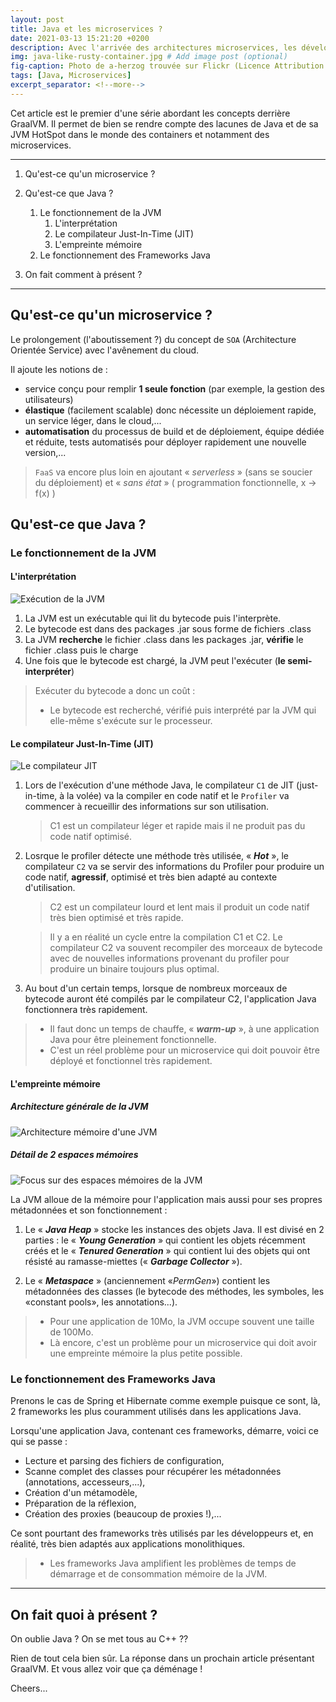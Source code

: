 ```yaml
---
layout: post
title: Java et les microservices ?
date: 2021-03-13 15:21:20 +0200
description: Avec l'arrivée des architectures microservices, les développeurs Java sont en droit d'avoir peur pour leurs applications. Temps de démarrage, consommation mémoire de la JVM, a priori, rien de bon pour implémenter une application à base de microservices...
img: java-like-rusty-container.jpg # Add image post (optional)
fig-caption: Photo de a-herzog trouvée sur Flickr (Licence Attribution 2.0 Générique - CC BY 2.0) # Add figcaption (optional)
tags: [Java, Microservices]
excerpt_separator: <!--more-->
---
```


Cet article est le premier d'une série abordant les concepts derrière GraalVM. Il permet de bien se rendre compte des lacunes de Java et de sa JVM HotSpot dans le monde des containers et notamment des microservices.

<!--more-->

---

1. Qu'est-ce qu'un microservice ?

1. Qu'est-ce que Java ?
	1. Le fonctionnement de la JVM
		1. L'interprétation
		1. Le compilateur Just-In-Time (JIT)
		1. L'empreinte mémoire
	1. Le fonctionnement des Frameworks Java

1. On fait comment à présent ?

---

## Qu'est-ce qu'un microservice ?

Le prolongement (l'aboutissement ?) du concept de `SOA` (Architecture Orientée Service) avec l'avênement du cloud.

Il ajoute les notions de :

* service conçu pour remplir **1 seule fonction** (par exemple, la gestion des utilisateurs)
* **élastique** (facilement scalable) donc nécessite un déploiement rapide, un service léger, dans le cloud,...
* **automatisation** du processus de build et de déploiement, équipe dédiée et réduite, tests automatisés pour déployer rapidement une nouvelle version,...

> `FaaS` va encore plus loin en ajoutant &laquo; *serverless* &raquo; (sans se soucier du déploiement) et &laquo; *sans état* &raquo; ( programmation fonctionnelle, x -> f(x) )


## Qu'est-ce que Java ?

### Le fonctionnement de la JVM

#### L'interprétation

![Exécution de la JVM]({{site.baseurl}}/assets/img/jvm-execution.png)

1. La JVM est un exécutable qui lit du bytecode puis l'interprète.
2. Le bytecode est dans des packages .jar sous forme de fichiers .class
3. La JVM **recherche** le fichier .class dans les packages .jar, **vérifie** le fichier .class puis le charge
4. Une fois que le bytecode est chargé, la JVM peut l'exécuter (**le semi-interpréter**)

> Exécuter du bytecode a donc un coût :
> 
> * Le bytecode est recherché, vérifié puis interprété par la JVM qui elle-même s'exécute sur le processeur.


#### Le compilateur Just-In-Time (JIT)

![Le compilateur JIT]({{site.baseurl}}/assets/img/jvm-jit.png)

1. Lors de l'exécution d'une méthode Java, le compilateur `C1` de JIT (just-in-time, à la volée) va la compiler en code natif et le `Profiler` va commencer à recueillir des informations sur son utilisation.

	> C1 est un compilateur léger et rapide mais il ne produit pas du code natif optimisé.

1. Losrque le profiler détecte une méthode très utilisée, &laquo; ***Hot*** &raquo;, le compilateur `C2` va se servir des informations du Profiler pour produire un code natif, **agressif**,  optimisé et très bien adapté au contexte d'utilisation.

	> C2 est un compilateur lourd et lent mais il produit un code natif très bien optimisé et très rapide.
	
	> Il y a en réalité un cycle entre la compilation C1 et C2. Le compilateur C2 va souvent recompiler des morceaux de bytecode avec de nouvelles informations provenant du profiler pour produire un binaire toujours plus optimal.

1. Au bout d'un certain temps, lorsque de nombreux morceaux de bytecode auront été compilés par le compilateur C2, l'application Java fonctionnera très rapidement.

> * Il faut donc un temps de chauffe, &laquo; ***warm-up*** &raquo;, à une application Java pour être pleinement fonctionnelle.
> * C'est un réel problème pour un microservice qui doit pouvoir être déployé et fonctionnel très rapidement.


#### L'empreinte mémoire

##### Architecture générale de la JVM 
![Architecture mémoire d'une JVM]({{site.baseurl}}/assets/img/jvm-architecture.png)

##### Détail de 2 espaces mémoires
![Focus sur des espaces mémoires de la JVM]({{site.baseurl}}/assets/img/jvm-memory.png)

La JVM alloue de la mémoire pour l'application mais aussi pour ses propres métadonnées et son fonctionnement :

1. Le &laquo; ***Java Heap*** &raquo; stocke les instances des objets Java.
Il est divisé en 2 parties : le &laquo; ***Young Generation*** &raquo; qui contient les objets récemment créés et le &laquo; ***Tenured Generation*** &raquo; qui contient lui des objets qui ont résisté au ramasse-miettes (&laquo; ***Garbage Collector*** &raquo;).

1. Le &laquo; ***Metaspace*** &raquo; (anciennement &laquo;*PermGen*&raquo;) contient les métadonnées des classes (le bytecode des méthodes, les symboles, les &laquo;constant pools&raquo;, les annotations...).

> * Pour une application de 10Mo, la JVM occupe souvent une taille de 100Mo.
> * Là encore, c'est un problème pour un microservice qui doit avoir une empreinte mémoire la plus petite possible.


### Le fonctionnement des Frameworks Java

Prenons le cas de Spring et Hibernate comme exemple puisque ce sont, là, 2 frameworks les plus couramment utilisés dans les applications Java.

Lorsqu'une application Java, contenant ces frameworks, démarre, voici ce qui se passe :

* Lecture et parsing des fichiers de configuration,
* Scanne complet des classes pour récupérer les métadonnées (annotations, accesseurs,...),
*  Création d'un métamodèle,
*  Préparation de la réflexion,
*  Création des proxies (beaucoup de proxies !),...

Ce sont pourtant des frameworks très utilisés par les développeurs et, en réalité, très bien adaptés aux applications monolithiques.

> * Les frameworks Java amplifient les problèmes de temps de démarrage et de consommation mémoire de la JVM.

---

## On fait quoi à présent ?

On oublie Java ? On se met tous au C++ ??

Rien de tout cela bien sûr. La réponse dans un prochain article présentant GraalVM. Et vous allez voir que ça déménage !

Cheers...


